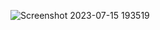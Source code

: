 ![Screenshot 2023-07-15 193519](https://github.com/Hna456/clipboard-page/assets/128493987/84719b91-bad3-4cb7-9236-868a020380ce)
